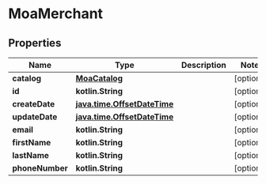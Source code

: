 
# MoaMerchant

## Properties
Name | Type | Description | Notes
------------ | ------------- | ------------- | -------------
**catalog** | [**MoaCatalog**](MoaCatalog.md) |  |  [optional]
**id** | **kotlin.String** |  |  [optional]
**createDate** | [**java.time.OffsetDateTime**](java.time.OffsetDateTime.md) |  |  [optional]
**updateDate** | [**java.time.OffsetDateTime**](java.time.OffsetDateTime.md) |  |  [optional]
**email** | **kotlin.String** |  |  [optional]
**firstName** | **kotlin.String** |  |  [optional]
**lastName** | **kotlin.String** |  |  [optional]
**phoneNumber** | **kotlin.String** |  |  [optional]



